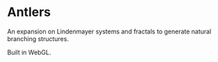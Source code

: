 # Antlers
An expansion on Lindenmayer systems and fractals to generate natural branching structures.

Built in WebGL.
